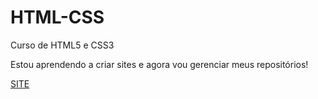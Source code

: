 # HTML-CSS
Curso de HTML5 e CSS3 

Estou aprendendo a criar sites e agora vou gerenciar meus repositórios!

 <a href="">SITE</a>